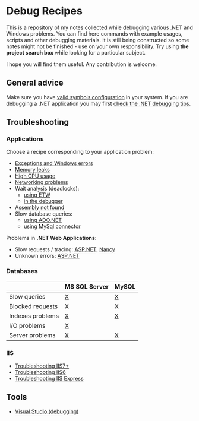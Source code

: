 
Debug Recipes
=============

This is a repository of my notes collected while debugging various .NET and Windows problems. You can find here commands with example usages, scripts and other debugging materials.  It is still being constructed so some notes might not be finished - use on your own responsibility. Try using **the project search box** while looking for a particular subject.

I hope you will find them useful. Any contribution is welcome.

## General advice

Make sure you have [valid symbols configuration](windows-debugging-configuration.md#environment-variables) in your system. If you are debugging a .NET application you may first [check the .NET debugging tips](clr-debugging-tips.md).

## Troubleshooting

### Applications

Choose a recipe corresponding to your application problem:

- [Exceptions and Windows errors](exceptions/exceptions.md)
- [Memory leaks](memory/managed-memory-leaks.md)
- [High CPU usage](cpu/analyzing-high-cpu-usage.md)
- [Networking problems](network/network-tracing.md)
- Wait analysis (deadlocks):
  - [using ETW](threading/analyzing-waits-etw.md)
  - [in the debugger](threading/analyzing-waits-debugger.md)
- [Assembly not found](assemblies/clr-assemblies.md)
- Slow database queries:
  - [using ADO.NET](ado.net/ado.net-debugging.md)
  - [using MySql connector](databases/mysql/mysql.net-connector-usage.md)

Problems in **.NET Web Applications**:

- Slow requests / tracing: [ASP.NET](asp.net/asp.net-profiling.md), [Nancy](nancy/nancy-diagnostics.md)
- Unknown errors: [ASP.NET](asp.net/asp.net-debugging.md)

### Databases

|    | MS SQL Server | MySQL |
| --- | --- | --- |
| Slow queries | [X](databases/mssqlserver/mssqlserver-querying.md) | [X](databases/mysql/mysql-querying.md) |
| Blocked requests | [X](databases/mssqlserver/mssqlserver-concurrency.md) | [X](databases/mysql/mysql-concurrency.md) |
| Indexes problems | [X](databases/mssqlserver/mssqlserver-indexes.md) | [X](databases/mysql/mysql-indexes.md) |
| I/O problems | [X](databases/mssqlserver/mssqlserver-troubleshooting-io.md) |  |
| Server problems | [X](databases/mssqlserver/mssqlserver-troubleshooting-server.md) | [X](databases/mysql/mysql-troubleshooting-server.md) |

### IIS

- [Troubleshooting IIS7+](iis/iis7up.md)
- [Troubleshooting IIS6](iis/iis6.md)
- [Troubleshooting IIS Express](iis/iisexpress.md)

## Tools

- [Visual Studio (debugging)](debugging-using-vs/README.md)

